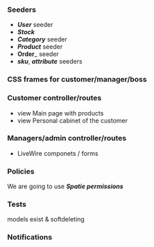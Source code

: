 ### Seeders
- **_User_** seeder
- **_Stock_**
- **_Category_** seeder
- **_Product_** seeder
- **Order**_ seeder
- **_sku_**, **_attribute_** seeders


### CSS frames for customer/manager/boss


### Customer controller/routes

- view Main page with products
- view Personal cabinet of the customer

### Managers/admin controller/routes

- LiveWire componets / forms

### Policies
We are going to use **_Spatie permissions_**

### Tests
models exist & softdeleting
### Notifications

